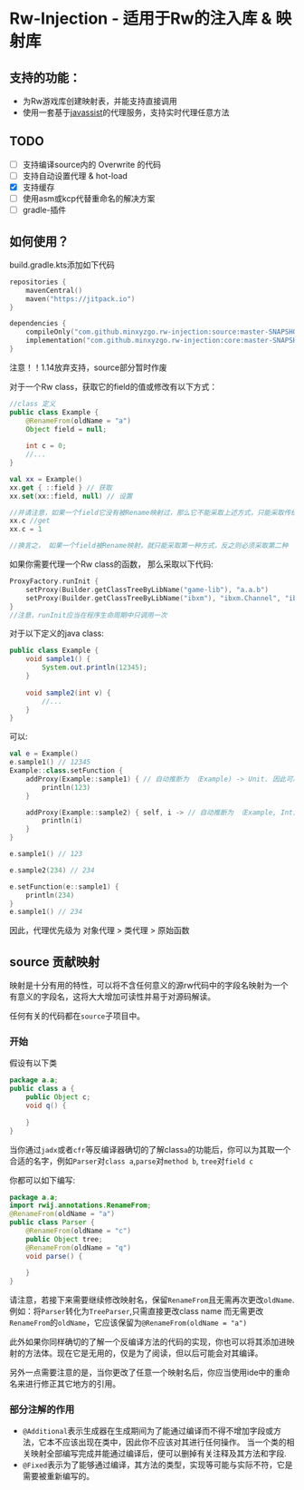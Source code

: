 # Rw-Injection - 适用于Rw的注入库 & 映射库
## 支持的功能：
* 为Rw游戏库创建映射表，并能支持直接调用
* 使用一套基于[javassist](https://github.com/jboss-javassist/javassist)的代理服务，支持实时代理任意方法

## TODO
* [ ] 支持编译source内的 Overwrite 的代码
* [ ] 支持自动设置代理 & hot-load
* [x] 支持缓存
* [ ] 使用asm或kcp代替重命名的解决方案
* [ ] gradle-插件

## 如何使用？

build.gradle.kts添加如下代码
```kotlin
repositories {
    mavenCentral()
    maven("https://jitpack.io")
}

dependencies {
    compileOnly("com.github.minxyzgo.rw-injection:source:master-SNAPSHOT") //添加映射库
    implementation("com.github.minxyzgo.rw-injection:core:master-SNAPSHOT")
}
```
注意！！1.14放弃支持，source部分暂时作废

对于一个Rw class，获取它的field的值或修改有以下方式：
```java
//class 定义
public class Example {
    @RenameFrom(oldName = "a")
    Object field = null;
    
    int c = 0;
    //...
}
```

```kotlin
val xx = Example()
xx.get { ::field } // 获取
xx.set(xx::field, null) // 设置

//并请注意，如果一个field它没有被Rename映射过，那么它不能采取上述方式，只能采取传统方式:
xx.c //get
xx.c = 1

//换言之， 如果一个field被Rename映射，就只能采取第一种方式，反之则必须采取第二种
```

如果你需要代理一个Rw class的函数， 那么采取以下代码: 
```kotlin
ProxyFactory.runInit {
    setProxy(Builder.getClassTreeByLibName("game-lib"), "a.a.b") 
    setProxy(Builder.getClassTreeByLibName("ibxm"), "ibxm.Channel", "ibxm.IBXM") //你可以同时从其它lib中添加更多要被代理的类
}
//注意，runInit应当在程序生命周期中只调用一次
```
对于以下定义的java class:
```java
public class Example {
    void sample1() {
        System.out.println(12345);
    }
    
    void sample2(int v) {
        //...
    }
}
```
可以: 
```kotlin
val e = Example()
e.sample1() // 12345
Example::class.setFunction {
    addProxy(Example::sample1) { // 自动推断为 （Example) -> Unit. 因此可以用idea自动补全
        println(123)
    }

    addProxy(Example::sample2) { self, i -> // 自动推断为 （Example, Int) -> Unit. 因此可以用idea自动补全
        println(i)
    }
}

e.sample1() // 123

e.sample2(234) // 234

e.setFunction(e::sample1) {
    println(234)
}
e.sample1() // 234
```
因此，代理优先级为 对象代理 > 类代理 > 原始函数

## source 贡献映射
映射是十分有用的特性，可以将不含任何意义的源rw代码中的字段名映射为一个有意义的字段名，这将大大增加可读性并易于对源码解读。

任何有关的代码都在`source`子项目中。

### 开始
假设有以下类
```java
package a.a;
public class a {
    public Object c;
    void q() {
        
    }
}
```
当你通过`jadx`或者`cfr`等反编译器确切的了解class`a`的功能后，你可以为其取一个合适的名字，例如`Parser`对`class a`,`parse`对`method b`, `tree`对`field c`

你都可以如下编写:
```java
package a.a;
import rwij.annotations.RenameFrom;
@RenameFrom(oldName = "a")
public class Parser {
    @RenameFrom(oldName = "c")
    public Object tree;
    @RenameFrom(oldName = "q")
    void parse() {
        
    }
}
```
请注意，若接下来需要继续修改映射名，保留`RenameFrom`且无需再次更改`oldName`.例如：将`Parser`转化为`TreeParser`,只需直接更改class name
而无需更改`RenameFrom`的`oldName`，它应该保留为`@RenameFrom(oldName = "a")`

此外如果你同样确切的了解一个反编译方法的代码的实现，你也可以将其添加进映射的方法体。现在它是无用的，仅是为了阅读，但以后可能会对其编译。

另外一点需要注意的是，当你更改了任意一个映射名后，你应当使用ide中的重命名来进行修正其它地方的引用。

### 部分注解的作用

 * `@Additional`表示生成器在生成期间为了能通过编译而不得不增加字段或方法，它本不应该出现在类中，因此你不应该对其进行任何操作。 当一个类的相关映射全部编写完成并能通过编译后，便可以删掉有关注释及其方法和字段.
 * `@Fixed`表示为了能够通过编译，其方法的类型，实现等可能与实际不符，它是需要被重新编写的。
